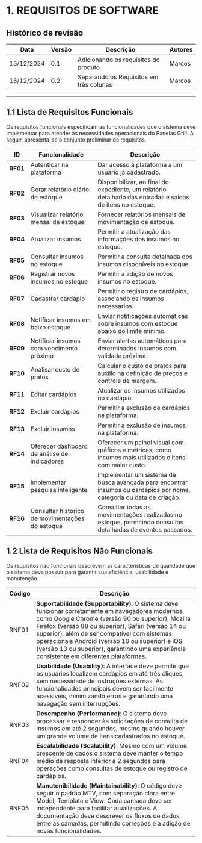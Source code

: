 # **1. REQUISITOS DE SOFTWARE**

## Histórico de revisão

|Data      |Versão    |Descrição                                |Autores|
|----------|----------|-----------------------------------------|-------|
|15/12/2024|0.1       |Adicionando os requisitos do produto     |Marcos |
|16/12/2024|0.2       |Separando os Requisitos em três colunas   |Marcos |

------------

## **1.1 Lista de Requisitos Funcionais**

Os requisitos funcionais especificam as funcionalidades que o sistema deve implementar para atender às necessidades operacionais do Panelas Grill. A seguir, apresenta-se o conjunto preliminar de requisitos.

| **ID**    | **Funcionalidade**                         | **Descrição**                                                                                     |
|-----------|--------------------------------------------|---------------------------------------------------------------------------------------------------|
| **RF01**  | Autenticar na plataforma                   | Dar acesso à plataforma a um usuário já cadastrado.                         |
| **RF02**  | Gerar relatório diário de estoque          | Disponibilizar, ao final do expediente, um relatório detalhado das entradas e saídas de itens no estoque. |
| **RF03**  | Visualizar relatório mensal de estoque     | Fornecer relatórios mensais de movimentação de estoque.                                           |
| **RF04**  | Atualizar insumos                          | Permitir a atualização das informações dos insumos no estoque.                                   |
| **RF05**  | Consultar insumos no estoque               | Permitir a consulta detalhada dos insumos disponíveis no estoque.                                |
| **RF06**  | Registrar novos insumos no estoque         | Permitir a adição de novos insumos no estoque.                                                   |
| **RF07**  | Cadastrar cardápio                         | Permitir o registro de cardápios, associando os insumos necessários.                             |
| **RF08**  | Notificar insumos em baixo estoque         | Enviar notificações automáticas sobre insumos com estoque abaixo do limite mínimo.               |
| **RF09**  | Notificar insumos com vencimento próximo   | Enviar alertas automáticos para determinados insumos com validade próxima.                       |
| **RF10**  | Analisar custo de pratos                   | Calcular o custo de pratos para auxílio na definição de preços e controle de margem.             |
| **RF11**  | Editar cardápios                           | Atualizar os insumos utilizados no cardápio.                                                     |
| **RF12**  | Excluir cardápios                          | Permitir a exclusão de cardápios na plataforma.                                                  |
| **RF13**  | Excluir insumos                            | Permitir a exclusão de insumos na plataforma.                                                    |
| **RF14**  | Oferecer dashboard de análise de indicadores | Oferecer um painel visual com gráficos e métricas, como insumos mais utilizados e itens com maior custo. |
| **RF15**  | Implementar pesquisa inteligente           | Implementar um sistema de busca avançada para encontrar insumos ou cardápios por nome, categoria ou data de criação. |
| **RF16**  | Consultar histórico de movimentações do estoque | Consultar todas as movimentações realizadas no estoque, permitindo consultas detalhadas de eventos passados. |

## **1.2 Lista de Requisitos Não Funcionais**

Os requisitos não funcionais descrevem as características de qualidade que o sistema deve possuir para garantir sua eficiência, usabilidade e manutenção.

| Código | Descrição                                                                                                                                                                                                 |
|--------|-----------------------------------------------------------------------------------------------------------------------------------------------------------------------------------------------------------|
| RNF01  | **Suportabilidade (Supportability)**: O sistema deve funcionar corretamente em navegadores modernos como Google Chrome (versão 90 ou superior), Mozilla Firefox (versão 88 ou superior), Safari (versão 14 ou superior), além de ser compatível com sistemas operacionais Android (versão 10 ou superior) e iOS (versão 13 ou superior), garantindo uma experiência consistente em diferentes plataformas. |
| RNF02  | **Usabilidade (Usability)**: A interface deve permitir que os usuários localizem cardápios em até três cliques, sem necessidade de instruções externas. As funcionalidades principais devem ser facilmente acessíveis, minimizando erros e garantindo uma navegação sem interrupções.
| RNF03  | **Desempenho (Performance)**: O sistema deve processar e responder às solicitações de consulta de insumos em até 2 segundos, mesmo quando houver um grande volume de itens cadastrados no estoque. |
| RNF04  | **Escalabilidade (Scalability)**: Mesmo com um volume crescente de dados o sistema deve manter o tempo médio de resposta inferior a 2 segundos para operações como consultas de estoque ou registro de cardápios.                                               |
| RNF05  | **Manutenibilidade (Maintainability)**: O código deve seguir o padrão MTV, com separação clara entre Model, Template e View. Cada camada deve ser independente para facilitar atualizações. A documentação deve descrever os fluxos de dados entre as camadas, permitindo correções e a adição de novas funcionalidades.                                                                         |
